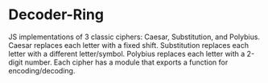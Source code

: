 # Decoder-Ring
JS implementations of 3 classic ciphers: Caesar, Substitution, and Polybius. Caesar replaces each letter with a fixed shift. Substitution replaces each letter with a different letter/symbol. Polybius replaces each letter with a 2-digit number. Each cipher has a module that exports a function for encoding/decoding. 
